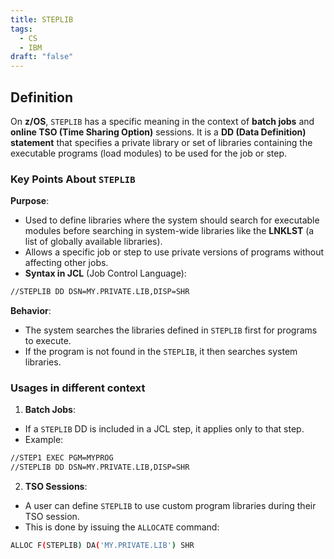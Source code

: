 ```yaml
---
title: STEPLIB
tags:
  - CS
  - IBM
draft: "false"
---
```

## Definition 

On **z/OS**, `STEPLIB` has a specific meaning in the context of **batch jobs** and **online TSO (Time Sharing Option)** sessions. It is a **DD (Data Definition) statement** that specifies a private library or set of libraries containing the executable programs (load modules) to be used for the job or step.
### Key Points About `STEPLIB`
**Purpose**:
  - Used to define libraries where the system should search for executable modules before searching in system-wide libraries like the **LNKLST** (a list of globally available libraries).
- Allows a specific job or step to use private versions of programs without affecting other jobs.
- **Syntax in JCL** (Job Control Language):
```bash
//STEPLIB DD DSN=MY.PRIVATE.LIB,DISP=SHR
```

**Behavior**:
- The system searches the libraries defined in `STEPLIB` first for programs to execute.
- If the program is not found in the `STEPLIB`, it then searches system libraries.

### Usages in different context
1. **Batch Jobs**:
- If a `STEPLIB` DD is included in a JCL step, it applies only to that step.
- Example:
```bash
//STEP1 EXEC PGM=MYPROG
//STEPLIB DD DSN=MY.PRIVATE.LIB,DISP=SHR
```

2. **TSO Sessions**:
- A user can define `STEPLIB` to use custom program libraries during their TSO session.
- This is done by issuing the `ALLOCATE` command:
```bash
ALLOC F(STEPLIB) DA('MY.PRIVATE.LIB') SHR
```